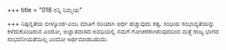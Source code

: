 +++
title = "018 ನನ್ನಿ ನಿಮ್ಮಯ"

+++
ನಿಷ್ಪನ್ನತೆಯ ಬೀಳ್ಕೊಂಡ-ಎಂಬ ಮಾತಿಗೆ ಸರಿಯಾಗಿ ಅರ್ಥ ಹಚ್ಚುವುದು ಕಷ್ಟ. ಸಂಧಿಯ ಸಂಭಾವ್ಯತೆಯನ್ನು ಕಳೆದುಕೊಂಡಿರುವ ಎಂದೋ, ಅಜ್ಞಾತವಾಸದ ಅವಧಿಯಲ್ಲಿ ನಮಗೆ ಗೋಚರರಾಗಿರುವುದರಿಂದ ಮತ್ತೆ ರಾಜ್ಯ ಭಾಗದ ಸಂಭವನೀಯತೆಯಿಲ್ಲ ಎಂದೋ ಅರ್ಥಮಾಡಬಹುದು.